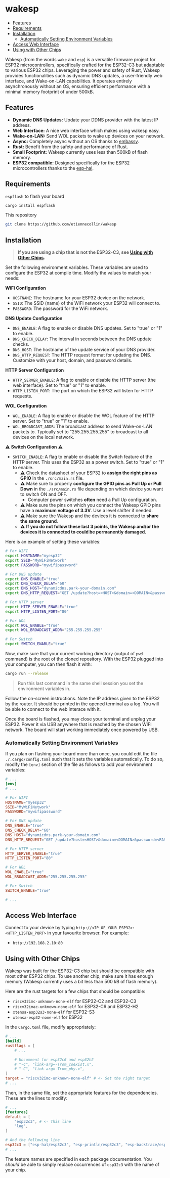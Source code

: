 # wakesp

<!-- vim-markdown-toc GFM -->

- [Features](#features)
- [Requirements](#requirements)
- [Installation](#installation)
  - [Automatically Setting Environment Variables](#automatically-setting-environment-variables)
- [Access Web Interface](#access-web-interface)
- [Using with Other Chips](#using-with-other-chips)

<!-- vim-markdown-toc -->

Wakesp (from the words `wake` and `esp`) is a versatile firmware project for ESP32 microcontrollers, specifically crafted for the ESP32-C3 but adaptable to various ESP32 chips. Leveraging the power and safety of Rust, Wakesp provides functionalities such as dynamic DNS updates, a user-friendly web interface, and Wake-on-LAN capabilities. It operates entirely asynchronously without an OS, ensuring efficient performance with a minimal memory footprint of under 500kB.

## Features

- **Dynamic DNS Updates:** Update your DDNS provider with the latest IP address.
- **Web Interface:** A nice web interface which makes using wakesp easy.
- **Wake-on-LAN:** Send WOL packets to wake up devices on your network.
- **Async:** Completely async without an OS thanks to [embassy](https://github.com/embassy-rs/embassy).
- **Rust:** Benefit from the safety and performance of Rust.
- **Small Footprint:** Wakesp currently uses less than 500kB of flash memory.
- **ESP32 compatible:** Designed specifically for the ESP32 microcontrollers thanks to the [esp-hal](https://github.com/esp-rs/esp-hal).

## Requirements

`espflash` to flash your board

```bash
cargo install espflash
```

This repository

```bash
git clone https://github.com/etiennecollin/wakesp
```

## Installation

> **If you are using a chip that is not the ESP32-C3, see [Using with Other Chips](#using-with-other-chips).**

Set the following environment variables. These variables are used to configure the ESP32 at compile time. Modify the values to match your needs:

**WiFi Configuration**

- `HOSTNAME`: The hostname for your ESP32 device on the network.
- `SSID`: The SSID (name) of the WiFi network your ESP32 will connect to.
- `PASSWORD`: The password for the WiFi network.

**DNS Update Configuration**

- `DNS_ENABLE`: A flag to enable or disable DNS updates. Set to "true" or "1" to enable.
- `DNS_CHECK_DELAY`: The interval in seconds between the DNS update checks.
- `DNS_HOST`: The hostname of the update service of your DNS provider.
- `DNS_HTTP_REQUEST`: The HTTP request format for updating the DNS. Customize with your host, domain, and password details.

**HTTP Server Configuration**

- `HTTP_SERVER_ENABLE`: A flag to enable or disable the HTTP server (the web interface). Set to "true" or "1" to enable.
- `HTTP_LISTEN_PORT`: The port on which the ESP32 will listen for HTTP requests.

**WOL Configuration**

- `WOL_ENABLE`: A flag to enable or disable the WOL feature of the HTTP server. Set to "true" or "1" to enable.
- `WOL_BROADCAST_ADDR`: The broadcast address to send Wake-on-LAN packets to. Typically set to "255.255.255.255" to broadcast to all devices on the local network.

:warning: **Switch Configuration** :warning:

- `SWITCH_ENABLE`: A flag to enable or disable the Switch feature of the HTTP server. This uses the ESP32 as a power switch. Set to "true" or "1" to enable.
  - :warning: Check the datasheet of your ESP32 to **assign the right pins as GPIO** in the `./src/main.rs` file.
  - :warning: Make sure to properly **configure the GPIO pins as Pull Up or Pull Down** in the `./src/main.rs` file depending on which device you want to switch ON and OFF.
    - Computer power switches **often** need a Pull Up configuration.
  - :warning: Make sure the pins on which you connect the Wakesp GPIO pins have a **maximum voltage of 3.3V**. Use a level shifter if needed.
  - :warning: Make sure the Wakesp and the devices it is connected to **share the same ground**.
  - :warning: **If you do not follow these last 3 points, the Wakesp and/or the devices it is connected to could be permanently damaged.**

Here is an example of setting these variables:

```bash
# For WIFI
export HOSTNAME="myesp32"
export SSID="MyWiFiNetwork"
export PASSWORD="mywifipassword"

# For DNS update
export DNS_ENABLE="true"
export DNS_CHECK_DELAY="60"
export DNS_HOST="dynamicdns.park-your-domain.com"
export DNS_HTTP_REQUEST="GET /update?host=<HOST>&domain=<DOMAIN>&password=<PASSWORD>&ip= HTTP/1.1\r\nHost: dynamicdns.park-your-domain.com\r\nConnection: close\r\n\r\n"

# For HTTP server
export HTTP_SERVER_ENABLE="true"
export HTTP_LISTEN_PORT="80"

# For WOL
export WOL_ENABLE="true"
export WOL_BROADCAST_ADDR="255.255.255.255"

# For Switch
export SWITCH_ENABLE="true"
```

Now, make sure that your current working directory (output of `pwd` command) is the root of the cloned repository.
With the ESP32 plugged into your computer, you can then flash it with:

```bash
cargo run --release
```

> Run this last command in the same shell session you set the environment variables in.

Follow the on-screen instructions. Note the IP address given to the ESP32 by the router. It should be printed in the opened terminal as a log. You will be able to connect to the web interace with it.

Once the board is flashed, you may close your terminal and unplug your ESP32. Power it via USB anywhere that is reached by the chosen WIFI network. The board will start working immediately once powered by USB.

### Automatically Setting Environment Variables

If you plan on flashing your board more than once, you could edit the file `./.cargo/config.toml` such that it sets the variables automatically. To do so, modify the `[env]` section of the file as follows to add your environment variables:

```toml
# ...
[env]
# ...

# For WIFI
HOSTNAME="myesp32"
SSID="MyWiFiNetwork"
PASSWORD="mywifipassword"

# For DNS update
DNS_ENABLE="true"
DNS_CHECK_DELAY="60"
DNS_HOST="dynamicdns.park-your-domain.com"
DNS_HTTP_REQUEST="GET /update?host=<HOST>&domain=<DOMAIN>&password=<PASSWORD>&ip= HTTP/1.1\r\nHost: dynamicdns.park-your-domain.com\r\nConnection: close\r\n\r\n"

# For HTTP server
HTTP_SERVER_ENABLE="true"
HTTP_LISTEN_PORT="80"

# For WOL
WOL_ENABLE="true"
WOL_BROADCAST_ADDR="255.255.255.255"

# For Switch
SWITCH_ENABLE="true"

# ...
```

## Access Web Interface

Connect to your device by typing `http://<IP_OF_YOUR_ESP32>:<HTTP_LISTEN_PORT>` in your favourite browser. For example:

- `http://192.168.2.10:80`

## Using with Other Chips

Wakesp was built for the ESP32-C3 chip but should be compatible with most other ESP32 chips. To use another chip, make sure it has enough memory (Wakesp currently uses a bit less than 500 kB of flash memory).

Here are the rust targets for a few chips that should be compatible:

- `riscv32imc-unknown-none-elf` for ESP32-C2 and ESP32-C3
- `riscv32imac-unknown-none-elf` for ESP32-C6 and ESP32-H2
- `xtensa-esp32s3-none-elf` for ESP32-S3
- `xtensa-esp32-none-elf` for ESP32

In the `Cargo.toml` file, modify appropriately:

```toml
# ...
[build]
rustflags = [
    # ...

    # Uncomment for esp32c6 and esp32h2
    # "-C", "link-arg=-Trom_coexist.x",
    # "-C", "link-arg=-Trom_phy.x",
]
target = "riscv32imc-unknown-none-elf" # <- Set the right target
# ...
```

Then, in the same file, set the appropriate features for the dependencies. These are the lines to modify:

```toml
# ...
[features]
default = [
    "esp32c3", # <- This line
    "log",
]

# And the following line
esp32c3 = ["esp-hal/esp32c3", "esp-println/esp32c3", "esp-backtrace/esp32c3", "esp-wifi/esp32c3", "esp-hal-embassy/esp32c3"]
# ...
```

The feature names are specified in each package documentation. You _should_ be able to simply replace occurrences of `esp32c3` with the name of your chip.
